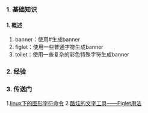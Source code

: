 ### 1. 基础知识
#### 1. 概述
1. banner：使用#生成banner
2. figlet：使用一些普通字符生成banner
3. toilet：使用一些复杂的彩色特殊字符生成banner

### 2. 经验
### 3. 传送门
1.[linux下的图形字符命令](https://xueying.blog.csdn.net/article/details/115334199?spm=1001.2014.3001.5502)
2.[酷炫的文字工具——Figlet用法](https://blog.csdn.net/piscesyang87/article/details/85018020)
